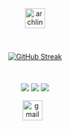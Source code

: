 <div align="center">
   <a href="https://archlinux.org/" target="_blank">
        <img src="https://www.vectorlogo.zone/logos/archlinux/archlinux-icon.svg" alt="archlinux" width="40" height="40"/> 
    </a>
</div>
<div align="center">	
<br>


 <br>

 
[![GitHub Streak](https://streak-stats.demolab.com?user=coderINIT&theme=shadow-green&border_radius=13.9&date_format=M%20j%5B%2C%20Y%5D)](https://git.io/streak-stats)  

<br>

 ![](http://github-profile-summary-cards.vercel.app/api/cards/repos-per-language?username=coderINIT&theme=tokyonight)
 ![](http://github-profile-summary-cards.vercel.app/api/cards/most-commit-language?username=coderINIT&theme=tokyonight)
![](https://quotes-github-readme.vercel.app/api?type=horizontal&theme=shadow-green&border_radius=13)

  <be>
  
  <div class="footer" align="center" style="margin:15px;">
    <a href="mailto:muriithidennis340@gmail.com" target="_blank">
        <img style="margin:0 10px 10px 0;" src="https://user-images.githubusercontent.com/78341798/194531383-ddb2b774-5bb9-491c-b601-4a4a7d9792fb.svg" alt="gmail" width="40px"/>
    </a>
  </div>

  



